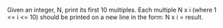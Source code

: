 Given an integer, N, print its first 10 multiples. Each multiple N x i (where 1 <= i <= 10) should be printed on a new line in the form: N x i = result.


